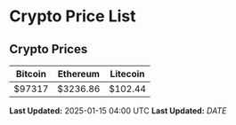 # Crypto Price List

## Crypto Prices
| Bitcoin | Ethereum | Litecoin |
| ------- | -------- | -------- |
| $97317 | $3236.86 | $102.44 |
**Last Updated:** 2025-01-15 04:00 UTC
**Last Updated:** $DATE$
